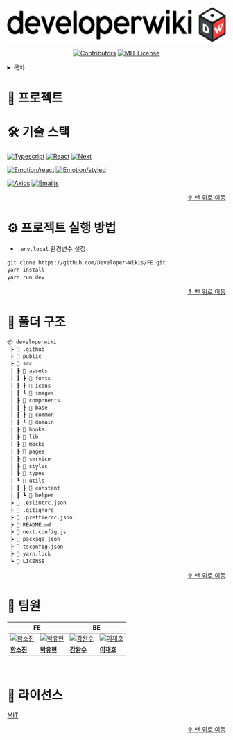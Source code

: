 <a name="readme-top"></a>

<!-- PROJECT LOGO -->
<br />
<div align="center" style="background-color: white">
  <a href="https://devwiki.co.kr">
    <img src="./src/assets/images/logo.svg" alt="Logo" width="auto" height="80">
  </a>
</div>

<div align="center">

[![Contributors][contributors-shield]][contributors-url] [![MIT License][license-shield]][license-url]

</div>

<!-- TABLE OF CONTENTS -->
<details>
  <summary>목차</summary>
  <ol>
    <li>
      <a href="#🛠-기술-스택">🛠 기술 스택</a>
    </li>
    <li>
      <a href="#⚙-프로젝트-실행-방법">⚙ 프로젝트 실행 방법</a>
    </li>
    <li>
      <a href="#📁-폴더-구조">📁 폴더 구조</a>
    </li>
    <li>
      <a href="#🥰-팀원">🥰 팀원</a>
    </li>
  </ol>
</details>

<!-- ABOUT THE PROJECT -->

# 🎤 프로젝트

# 🛠 기술 스택

[![Typescript][typescript]][typescript-url] [![React][react.js]][react-url] [![Next][next.js]][next-url]

[![Emotion/react][emotion/react]][emotion-react-url] [![Emotion/styled][emotion/styled]][emotion-styled-url]

[![Axios][axios]][axios-url] [![Emailjs][emailjs]][emotion-url]

<p align="right"><a href="#readme-top">↑ 맨 위로 이동</a></p>

<!-- GETTING STARTED -->

# ⚙ 프로젝트 실행 방법

- `.env.local` 환경변수 설정

```sh
git clone https://github.com/Developer-Wikis/FE.git
yarn install
yarn run dev
```

<p align="right"><a href="#readme-top">↑ 맨 위로 이동</a></p>

# 📁 폴더 구조

```sh
📦 developerwiki
 ┣ 📂 .github
 ┣ 📂 public
 ┣ 📂 src
 ┃ ┣ 📂 assets
 ┃ ┃ ┣ 📂 fonts
 ┃ ┃ ┣ 📂 icons
 ┃ ┃ ┗ 📂 images
 ┃ ┣ 📂 components
 ┃ ┃ ┣ 📂 base
 ┃ ┃ ┣ 📂 common
 ┃ ┃ ┗ 📂 domain
 ┃ ┣ 📂 hooks
 ┃ ┣ 📂 lib
 ┃ ┣ 📂 mocks
 ┃ ┣ 📂 pages
 ┃ ┣ 📂 service
 ┃ ┣ 📂 styles
 ┃ ┣ 📂 types
 ┃ ┗ 📂 utils
 ┃ ┃ ┣ 📂 constant
 ┃ ┃ ┗ 📂 helper
 ┣ 📜 .eslintrc.json
 ┣ 📜 .gitignore
 ┣ 📜 .prettierrc.json
 ┣ 📜 README.md
 ┣ 📜 next.config.js
 ┣ 📜 package.json
 ┣ 📜 tsconfig.json
 ┣ 📜 yarn.lock
 ┗ 📜 LICENSE
```

<p align="right"><a href="#readme-top">↑ 맨 위로 이동</a></p>

# 🥰 팀원

<table>
  <thead>
    <tr>
      <th colspan="2" align="center" >FE</th>
      <th colspan="2" align="center" >BE</th>
    </tr>
  </thead>
  <tbody>
    <tr>
      <td align="center">
        <a href="https://github.com/jinist94">
          <img src="https://avatars.githubusercontent.com/u/81489300?v=4" width="120px;" alt="함소진"/>
        </a>
      </td>
      <td align="center">
        <a href="https://github.com/YuHyun-P">
          <img src="https://avatars.githubusercontent.com/u/96400112?v=4" width="120px;" alt="박유현"/>
        </a>
      </td>
      <td align="center">
        <a href="https://github.com/dhkstnaos">
          <img src="https://avatars.githubusercontent.com/u/58693617?v=4" width="120px;" alt="강완수"/>
        </a>
      </td>
      <td align="center">
        <a href="https://github.com/jhdl0157-P">
          <img src="https://avatars.githubusercontent.com/u/72914519?v=4" width="120px;" alt="이재호"/>
        </a>
      </td>
    </tr>
    <tr>
      <td>
        <a href="https://github.com/jinist94">
          <strong>함소진</strong>
        </a>
      </td>
      <td>
        <a href="https://github.com/YuHyun-P">
          <strong>박유현</strong>
        </a>
      </td>
      <td>
        <a href="https://github.com/dhkstnaos">
          <strong>강완수</strong>
        </a>
      </td>
      <td>
        <a href="https://github.com/jhdl0157-P">
          <strong>이재호</strong>
        </a>
      </td>
    </tr>
  </tbody>
</table>

<br />

<!-- LICENSE -->

# 📜 라이선스

[MIT][license-url]

<p align="right"><a href="#readme-top">↑ 맨 위로 이동</a></p>

<!-- MARKDOWN LINKS & IMAGES -->
<!-- https://www.markdownguide.org/basic-syntax/#reference-style-links -->

[contributors-shield]: https://img.shields.io/github/contributors/Developer-Wikis/FE?style=flat-square
[contributors-url]: https://github.com/Developer-Wikis/FE/graphs/contributors
[license-shield]: https://img.shields.io/github/license/Developer-Wikis/FE?style=flat-square
[license-url]: https://github.com/Developer-Wikis/FE/blob/main/LICENSE.txt
[typescript]: https://img.shields.io/badge/language-TS-blue.svg?style=flat-square
[typescript-url]: https://www.typescriptlang.org/
[next.js]: https://img.shields.io/github/package-json/dependency-version/Developer-Wikis/FE/next?color=%23000000&style=flat-square
[next-url]: https://nextjs.org/
[react.js]: https://img.shields.io/github/package-json/dependency-version/Developer-Wikis/FE/react?style=flat-square
[react-url]: https://reactjs.org/
[typescript]: https://img.shields.io/badge/Typescript-3178C6?style=for-the-badge&logo=typescript&logoColor=61DAFB
[typescript-url]: https://www.typescriptlang.org/
[emotion-react-url]: https://emotion.sh/docs/@emotion/react
[emotion/react]: https://img.shields.io/github/package-json/dependency-version/Developer-Wikis/FE/@emotion/react?color=%23D26AC2&style=flat-square
[emotion-styled-url]: https://emotion.sh/docs/@emotion/styled
[emotion/styled]: https://img.shields.io/github/package-json/dependency-version/Developer-Wikis/FE/@emotion/styled?color=%23D26AC2&style=flat-square
[axios]: https://img.shields.io/github/package-json/dependency-version/Developer-Wikis/FE/axios?color=%235A29E4&style=flat-square
[axios-url]: https://axios-http.com/
[emailjs]: https://img.shields.io/github/package-json/dependency-version/Developer-Wikis/FE/emailjs-com?color=%23fca253&style=flat-square
[emotion-url]: https://www.emailjs.com/
